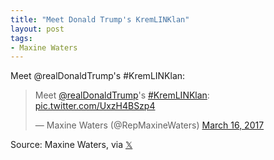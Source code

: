```yaml
---
title: "Meet Donald Trump's KremLINKlan"
layout: post
tags:
- Maxine Waters
---
```


Meet @realDonaldTrump's #KremLINKlan:

<blockquote class="twitter-tweet"><p lang="en" dir="ltr">Meet <a href="https://twitter.com/realDonaldTrump?ref_src=twsrc%5Etfw">@realDonaldTrump</a>&#39;s <a href="https://twitter.com/hashtag/KremLINKlan?src=hash&amp;ref_src=twsrc%5Etfw">#KremLINKlan</a>: <a href="https://t.co/UxzH4BSzp4">pic.twitter.com/UxzH4BSzp4</a></p>&mdash; Maxine Waters (@RepMaxineWaters) <a href="https://twitter.com/RepMaxineWaters/status/842392085168824320?ref_src=twsrc%5Etfw">March 16, 2017</a></blockquote> <script async src="https://platform.twitter.com/widgets.js" charset="utf-8"></script>

Source: Maxine Waters, via [&#x1D54F;](https://x.com)
